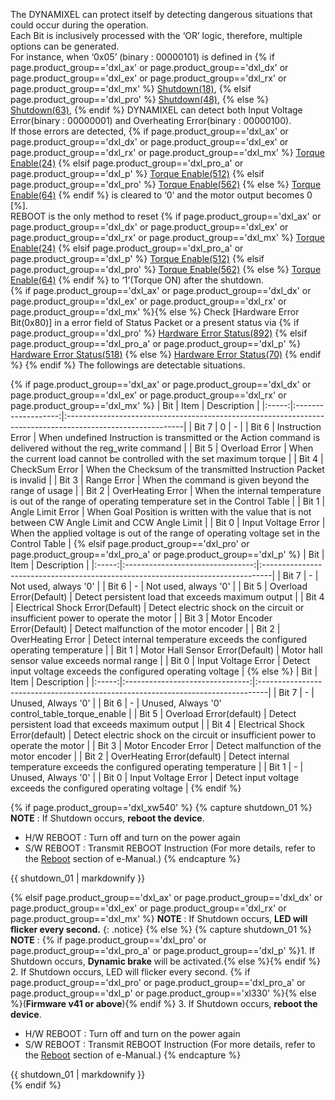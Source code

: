 The DYNAMIXEL can protect itself by detecting dangerous situations that could occur during the operation.  
Each Bit is inclusively processed with the ‘OR’ logic, therefore, multiple options can be generated.  
For instance, when ‘0x05’ (binary : 00000101) is defined in {% if page.product_group=='dxl_ax' or page.product_group=='dxl_dx' or page.product_group=='dxl_ex' or page.product_group=='dxl_rx' or page.product_group=='dxl_mx' %} [Shutdown(18)], {% elsif page.product_group=='dxl_pro' %} [Shutdown(48)], {% else %} [Shutdown(63)], {% endif %} DYNAMIXEL can detect both Input Voltage Error(binary : 00000001) and Overheating Error(binary : 00000100).  
If those errors are detected, {% if page.product_group=='dxl_ax' or page.product_group=='dxl_dx' or page.product_group=='dxl_ex' or page.product_group=='dxl_rx' or page.product_group=='dxl_mx' %} [Torque Enable(24)] {% elsif page.product_group=='dxl_pro_a' or page.product_group=='dxl_p' %} [Torque Enable(512)] {% elsif page.product_group=='dxl_pro' %} [Torque Enable(562)] {% else %} [Torque Enable(64)] {% endif %} is cleared to ‘0’ and the motor output becomes 0 [%].  
REBOOT is the only method to reset {% if page.product_group=='dxl_ax' or page.product_group=='dxl_dx' or page.product_group=='dxl_ex' or page.product_group=='dxl_rx' or page.product_group=='dxl_mx' %} [Torque Enable(24)] {% elsif page.product_group=='dxl_pro_a' or page.product_group=='dxl_p' %} [Torque Enable(512)] {% elsif page.product_group=='dxl_pro' %} [Torque Enable(562)] {% else %} [Torque Enable(64)] {% endif %} to ‘1’(Torque ON) after the shutdown.  
{% if page.product_group=='dxl_ax' or page.product_group=='dxl_dx' or page.product_group=='dxl_ex' or page.product_group=='dxl_rx' or page.product_group=='dxl_mx' %}{% else %} Check [Hardware Error Bit(0x80)] in a error field of Status Packet or a present status via {% if page.product_group=='dxl_pro' %} [Hardware Error Status(892)] {% elsif page.product_group=='dxl_pro_a' or page.product_group=='dxl_p' %} [Hardware Error Status(518)] {% else %} [Hardware Error Status(70)] {% endif %} {% endif %} The followings are detectable situations. 

{% if page.product_group=='dxl_ax' or page.product_group=='dxl_dx' or page.product_group=='dxl_ex' or page.product_group=='dxl_rx' or page.product_group=='dxl_mx' %}
|  Bit  |        Item         | Description                                                                                                |
|:-----:|:-------------------:|:-----------------------------------------------------------------------------------------------------------|
| Bit 7 |          0          | -                                                                                                          |
| Bit 6 |  Instruction Error  | When undefined Instruction is transmitted or the Action command is delivered without the reg_write command |
| Bit 5 |   Overload Error    | When the current load cannot be controlled with the set maximum torque                                     |
| Bit 4 |   CheckSum Error    | When the Checksum of the transmitted Instruction Packet is invalid                                         |
| Bit 3 |     Range Error     | When the command is given beyond the range of usage                                                        |
| Bit 2 |  OverHeating Error  | When the internal temperature is out of the range of operating temperature set in the Control Table        |
| Bit 1 |  Angle Limit Error  | When Goal Position is written with the value that is not between CW Angle Limit and CCW Angle Limit        |
| Bit 0 | Input Voltage Error | When the applied voltage is out of the range of operating voltage set in the Control Table                 |
{% elsif page.product_group=='dxl_pro' or page.product_group=='dxl_pro_a' or page.product_group=='dxl_p' %}
|  Bit  |               Item               | Description                                                                     |
|:-----:|:--------------------------------:|:--------------------------------------------------------------------------------|
| Bit 7 |                -                 | Not used, always '0'                                                            |
| Bit 6 |                -                 | Not used, always '0'                                                            |
| Bit 5 |     Overload Error(Default)      | Detect persistent load that exceeds maximum output                              |
| Bit 4 | Electrical Shock Error(Default)  | Detect electric shock on the circuit or insufficient power to operate the motor |
| Bit 3 |   Motor Encoder Error(Default)   | Detect malfunction of the motor encoder                                         |
| Bit 2 |        OverHeating Error         | Detect internal temperature exceeds the configured operating temperature        |
| Bit 1 | Motor Hall Sensor Error(Default) | Motor hall sensor value exceeds normal range                                    |
| Bit 0 |       Input Voltage Error        | Detect input voltage exceeds the configured operating voltage                   |
{% else %}
|  Bit  |              Item               | Description                                                                     |
|:-----:|:-------------------------------:|:--------------------------------------------------------------------------------|
| Bit 7 |                -                | Unused, Always '0'                                                              |
| Bit 6 |                -                | Unused, Always '0'                 control_table_torque_enable                                             |
| Bit 5 |     Overload Error(default)     | Detect persistent load that exceeds maximum output                              |
| Bit 4 | Electrical Shock Error(default) | Detect electric shock on the circuit or insufficient power to operate the motor |
| Bit 3 |       Motor Encoder Error       | Detect malfunction of the motor encoder                                         |
| Bit 2 |   OverHeating Error(default)    | Detect internal temperature exceeds the configured operating temperature        |
| Bit 1 |                -                | Unused, Always '0'                                                              |
| Bit 0 |       Input Voltage Error       | Detect input voltage exceeds the configured operating voltage                   |
{% endif %}

{% if page.product_group=='dxl_xw540' %}
{% capture shutdown_01 %}
**NOTE** : If Shutdown occurs, **reboot the device**.
- H/W REBOOT : Turn off and turn on the power again
- S/W REBOOT : Transmit REBOOT Instruction (For more details, refer to the [Reboot](/docs/en/dxl/protocol2/#reboot) section of e-Manual.)
{% endcapture %}
<div class="notice">{{ shutdown_01 | markdownify }}</div>

{% elsif page.product_group=='dxl_ax' or page.product_group=='dxl_dx' or page.product_group=='dxl_ex' or page.product_group=='dxl_rx' or page.product_group=='dxl_mx' %}
**NOTE** : If Shutdown occurs, **LED will flicker every second.**
{: .notice}
{% else %}
{% capture shutdown_01 %}
**NOTE** : 
{% if page.product_group=='dxl_pro' or page.product_group=='dxl_pro_a' or page.product_group=='dxl_p' %}1. If Shutdown occurs, **Dynamic brake** will be activated.{% else %}{% endif %}
2. If Shutdown occurs, LED will flicker every second. {% if page.product_group=='dxl_pro' or page.product_group=='dxl_pro_a' or page.product_group=='dxl_p' or page.product_group=='xl330' %}{% else %}(**Firmware v41 or above**){% endif %}
3. If Shutdown occurs, **reboot the device**.
- H/W REBOOT : Turn off and turn on the power again
- S/W REBOOT : Transmit REBOOT Instruction (For more details, refer to the [Reboot](/docs/en/dxl/protocol2/#reboot) section of e-Manual.)
{% endcapture %}
<div class="notice">{{ shutdown_01 | markdownify }}</div>
{% endif %}

[Shutdown(18)]: #shutdown 
[Shutdown(48)]: #shutdown 
[Shutdown(63)]: #shutdown
[Torque Enable(24)]: #torque-enable
[Torque Enable(64)]: #torque-enable
[Torque Enable(512)]: #torque-enable
[Torque Enable(562)]: #torque-enable
[Hardware Error Status(70)]: #hardware-error-status
[Hardware Error Status(518)]: #hardware-error-status
[Hardware Error Status(892)]: #hardware-error-status
